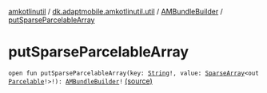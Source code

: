 [amkotlinutil](../../index.md) / [dk.adaptmobile.amkotlinutil.util](../index.md) / [AMBundleBuilder](index.md) / [putSparseParcelableArray](./put-sparse-parcelable-array.md)

# putSparseParcelableArray

`open fun putSparseParcelableArray(key: `[`String`](https://kotlinlang.org/api/latest/jvm/stdlib/kotlin/-string/index.html)`!, value: `[`SparseArray`](https://developer.android.com/reference/android/util/SparseArray.html)`<out `[`Parcelable`](https://developer.android.com/reference/android/os/Parcelable.html)`!>!): `[`AMBundleBuilder`](index.md)`!` [(source)](https://github.com/adaptmobile-organization/amkotlinutil/tree/master/amkotlinutil/amkotlinutil/src/main/java/dk/adaptmobile/amkotlinutil/util/AMBundleBuilder.java#L158)